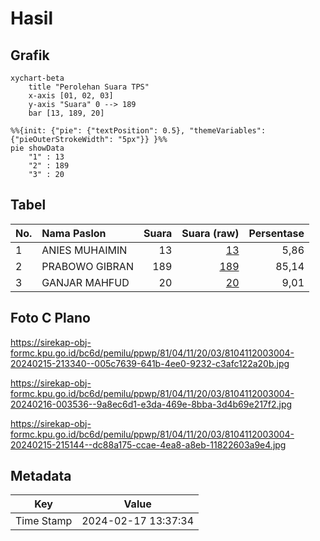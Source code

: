 # Hasil

## Grafik

```mermaid
xychart-beta
    title "Perolehan Suara TPS"
    x-axis [01, 02, 03]
    y-axis "Suara" 0 --> 189
    bar [13, 189, 20]
```

```mermaid
%%{init: {"pie": {"textPosition": 0.5}, "themeVariables": {"pieOuterStrokeWidth": "5px"}} }%%
pie showData
    "1" : 13
    "2" : 189
    "3" : 20
```

## Tabel

| No. | Nama Paslon    | Suara | Suara (raw) | Persentase |
|:--- |:-------------- | -----:| -----------:| ----------:|
| 1   | ANIES MUHAIMIN | 13    | [13][p-1]   | 5,86       |
| 2   | PRABOWO GIBRAN | 189   | [189][p-2]  | 85,14      |
| 3   | GANJAR MAHFUD  | 20    | [20][p-3]   | 9,01       |


[p-1]: https://github.com/gigit-pemilu/pemilu-2024-81-maluku/blob/main/pilpres/hitung-suara/sub/81-maluku/sub/04-buru/sub/11-lolong-guba/sub/2003-grandeng/sub/004-tps/sub/paslon-1.txt
[p-2]: https://github.com/gigit-pemilu/pemilu-2024-81-maluku/blob/main/pilpres/hitung-suara/sub/81-maluku/sub/04-buru/sub/11-lolong-guba/sub/2003-grandeng/sub/004-tps/sub/paslon-2.txt
[p-3]: https://github.com/gigit-pemilu/pemilu-2024-81-maluku/blob/main/pilpres/hitung-suara/sub/81-maluku/sub/04-buru/sub/11-lolong-guba/sub/2003-grandeng/sub/004-tps/sub/paslon-3.txt

## Foto C Plano

https://sirekap-obj-formc.kpu.go.id/bc6d/pemilu/ppwp/81/04/11/20/03/8104112003004-20240215-213340--005c7639-641b-4ee0-9232-c3afc122a20b.jpg

https://sirekap-obj-formc.kpu.go.id/bc6d/pemilu/ppwp/81/04/11/20/03/8104112003004-20240216-003536--9a8ec6d1-e3da-469e-8bba-3d4b69e217f2.jpg

https://sirekap-obj-formc.kpu.go.id/bc6d/pemilu/ppwp/81/04/11/20/03/8104112003004-20240215-215144--dc88a175-ccae-4ea8-a8eb-11822603a9e4.jpg


## Metadata

| Key        | Value               |
| ---------- | ------------------- |
| Time Stamp | 2024-02-17 13:37:34 |



